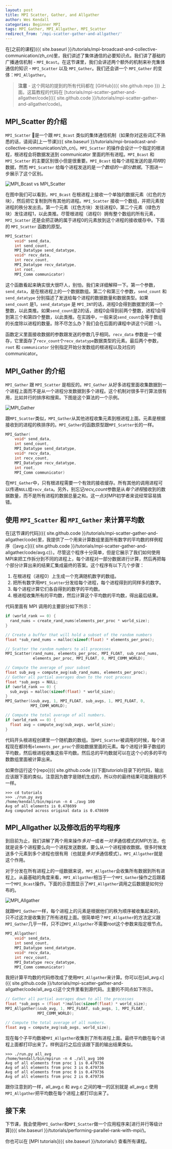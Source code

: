 ```yaml
---
layout: post
title: MPI Scatter, Gather, and Allgather
author: Wes Kendall
categories: Beginner MPI
tags: MPI_Gather, MPI_Allgather, MPI_Scatter
redirect_from: '/mpi-scatter-gather-and-allgather/'
---
```

在[之前的课程]({{ site.baseurl }}/tutorials/mpi-broadcast-and-collective-communication/zh_cn)里，我们讲述了集体通信的必要知识点。我们讲了基础的广播通信机制 - `MPI_Bcast`。在这节课里，我们会讲述两个额外的机制来补充集体通信的知识 - `MPI_Scatter` 以及 `MPI_Gather`。我们还会讲一个 `MPI_Gather` 的变体：`MPI_Allgather`。

> **注意** - 这个网站的提到的所有代码都在 [GitHub]({{ site.github.repo }}) 上面。这篇教程的代码在 [tutorials/mpi-scatter-gather-and-allgather/code]({{ site.github.code }}/tutorials/mpi-scatter-gather-and-allgather/code)。

## MPI_Scatter 的介绍
`MPI_Scatter` 是一个跟 `MPI_Bcast` 类似的集体通信机制（如果你对这些词汇不熟悉的话，请阅读[上一节课]({{ site.baseurl }}/tutorials/mpi-broadcast-and-collective-communication/zh_cn)。`MPI_Scatter` 的操作会设计一个指定的根进程，根进程会将数据发送到 communicator 里面的所有进程。`MPI_Bcast` 和 `MPI_Scatter` 的主要区别很小但是很重要。`MPI_Bcast` 给每个进程发送的是*同样*的数据，然而 `MPI_Scatter` 给每个进程发送的是*一个数组的一部分数据*。下图进一步展示了这个区别。

![MPI_Bcast vs MPI_Scatter](../broadcastvsscatter.png)

在图中我们可以看到，`MPI_Bcast` 在根进程上接收一个单独的数据元素（红色的方块），然后把它复制到所有其他的进程。`MPI_Scatter` 接收一个数组，并把元素按进程的秩分发出去。第一个元素（红色方块）发往进程0，第二个元素（绿色方块）发往进程1，以此类推。尽管根进程（进程0）拥有整个数组的所有元素，`MPI_Scatter` 还是会把正确的属于进程0的元素放到这个进程的接收缓存中。下面的 `MPI_Scatter` 函数的原型。

```cpp
MPI_Scatter(
    void* send_data,
    int send_count,
    MPI_Datatype send_datatype,
    void* recv_data,
    int recv_count,
    MPI_Datatype recv_datatype,
    int root,
    MPI_Comm communicator)
```

这个函数看起来确实很大很吓人，别怕，我们来详细解释一下。第一个参数，`send_data`，是在根进程上的一个数据数组。第二个和第三个参数，`send_count` 和 `send_datatype` 分别描述了发送给每个进程的数据数量和数据类型。如果 `send_count` 是1，`send_datatype` 是 `MPI_INT`的话，进程0会得到数据里的第一个整数，以此类推。如果`send_count`是2的话，进程0会得到前两个整数，进程1会得到第三个和第四个整数，以此类推。在实践中，一般来说`send_count`会等于数组的长度除以进程的数量。除不尽怎么办？我们会在后面的课程中讲这个问题 :-)。

函数定义里面接收数据的参数跟发送的参数几乎相同。`recv_data` 参数是一个缓存，它里面存了`recv_count`个`recv_datatype`数据类型的元素。最后两个参数，`root` 和 `communicator` 分别指定开始分发数组的根进程以及对应的communicator。

## MPI_Gather 的介绍
`MPI_Gather` 跟 `MPI_Scatter` 是相反的。`MPI_Gather` 从好多进程里面收集数据到一个进程上面而不是从一个进程分发数据到多个进程。这个机制对很多平行算法很有用，比如并行的排序和搜索。下图是这个算法的一个示例。

![MPI_Gather](../gather.png)

跟`MPI_Scatter`类似，`MPI_Gather`从其他进程收集元素到根进程上面。元素是根据接收到的进程的秩排序的。`MPI_Gather`的函数原型跟`MPI_Scatter`长的一样。

```cpp
MPI_Gather(
    void* send_data,
    int send_count,
    MPI_Datatype send_datatype,
    void* recv_data,
    int recv_count,
    MPI_Datatype recv_datatype,
    int root,
    MPI_Comm communicator)
```

在`MPI_Gather`中，只有根进程需要一个有效的接收缓存。所有其他的调用进程可以传递`NULL`给`recv_data`。另外，别忘记*recv_count*参数是从*每个进程*接收到的数据数量，而不是所有进程的数据总量之和。这一点对MPI初学者来说经常容易搞错。


## 使用 `MPI_Scatter` 和 `MPI_Gather` 来计算平均数
在[这节课的代码]({{ site.github.code }}/tutorials/mpi-scatter-gather-and-allgather/code)里，我提供了一个用来计算数组里面所有数字的平均数的样例程序（[avg.c]({{ site.github.code }}/tutorials/mpi-scatter-gather-and-allgather/code/avg.c)）。尽管这个程序十分简单，但是它展示了我们如何使用MPI来把工作拆分到不同的进程上，每个进程对一部分数据进行计算，然后再把每个部分计算出来的结果汇集成最终的答案。这个程序有以下几个步骤：
1. 在根进程（进程0）上生成一个充满随机数字的数组。
2. 把所有数字用`MPI_Scatter`分发给每个进程，每个进程得到的同样多的数字。
3. 每个进程计算它们各自得到的数字的平均数。
4. 根进程收集所有的平均数，然后计算这个平均数的平均数，得出最后结果。

代码里面有 MPI 调用的主要部分如下所示：

```cpp
if (world_rank == 0) {
  rand_nums = create_rand_nums(elements_per_proc * world_size);
}

// Create a buffer that will hold a subset of the random numbers
float *sub_rand_nums = malloc(sizeof(float) * elements_per_proc);

// Scatter the random numbers to all processes
MPI_Scatter(rand_nums, elements_per_proc, MPI_FLOAT, sub_rand_nums,
            elements_per_proc, MPI_FLOAT, 0, MPI_COMM_WORLD);

// Compute the average of your subset
float sub_avg = compute_avg(sub_rand_nums, elements_per_proc);
// Gather all partial averages down to the root process
float *sub_avgs = NULL;
if (world_rank == 0) {
  sub_avgs = malloc(sizeof(float) * world_size);
}
MPI_Gather(&sub_avg, 1, MPI_FLOAT, sub_avgs, 1, MPI_FLOAT, 0,
           MPI_COMM_WORLD);

// Compute the total average of all numbers.
if (world_rank == 0) {
  float avg = compute_avg(sub_avgs, world_size);
}
```

代码开头根进程创建里一个随机数的数组。当`MPI_Scatter`被调用的时候，每个进程现在都持有`elements_per_proc`个原始数据里面的元素。每个进程计算子数组的平均数，然后根进程收集这些平均数。然后总的平均数就可以在这个小的多的平均数数组里面被计算出来。

如果你运行这个[repo]({{ site.github.code }})下面*tutorials*目录下的代码，输出应该跟下面的类似。注意因为数字是随机生成的，所以你的最终结果可能跟我的不一样。


```
>>> cd tutorials
>>> ./run.py avg
/home/kendall/bin/mpirun -n 4 ./avg 100
Avg of all elements is 0.478699
Avg computed across original data is 0.478699
```

## MPI_Allgather 以及修改后的平均程序
到目前为止，我们讲解了两个用来操作*多对一*或者*一对多*通信模式的MPI方法，也就是说多个进程要么向一个进程发送数据，要么从一个进程接收数据。很多时候发送多个元素到多个进程也很有用（也就是*多对多*通信模式）。`MPI_Allgather`就是这个作用。

对于分发在所有进程上的一组数据来说，`MPI_Allgather`会收集所有数据到所有进程上。从最基础的角度来看，`MPI_Allgather`相当于一个`MPI_Gather`操作之后跟着一个`MPI_Bcast`操作。下面的示意图显示了`MPI_Allgather`调用之后数据是如何分布的。

![MPI_Allgather](../allgather.png)

就跟`MPI_Gather`一样，每个进程上的元素是根据他们的秩为顺序被收集起来的，只不过这次是收集到了所有进程上面。很简单吧？`MPI_Allgather`的方法定义跟`MPI_Gather`几乎一样，只不过`MPI_Allgather`不需要root这个参数来指定根节点。

```cpp
MPI_Allgather(
    void* send_data,
    int send_count,
    MPI_Datatype send_datatype,
    void* recv_data,
    int recv_count,
    MPI_Datatype recv_datatype,
    MPI_Comm communicator)
```

我把计算平均数的代码修改成了使用`MPI_Allgather`来计算。你可以在[all_avg.c]({{ site.github.code }}/tutorials/mpi-scatter-gather-and-allgather/code/all_avg.c)这个文件里看到源代码。主要的不同点如下所示。

```cpp
// Gather all partial averages down to all the processes
float *sub_avgs = (float *)malloc(sizeof(float) * world_size);
MPI_Allgather(&sub_avg, 1, MPI_FLOAT, sub_avgs, 1, MPI_FLOAT,
              MPI_COMM_WORLD);

// Compute the total average of all numbers.
float avg = compute_avg(sub_avgs, world_size);
```

现在每个子平均数被`MPI_Allgather`收集到了所有进程上面。最终平均数在每个进程上面都打印出来了。样例运行之后应该跟下面的输出结果类似。


```
>>> ./run.py all_avg
/home/kendall/bin/mpirun -n 4 ./all_avg 100
Avg of all elements from proc 1 is 0.479736
Avg of all elements from proc 3 is 0.479736
Avg of all elements from proc 0 is 0.479736
Avg of all elements from proc 2 is 0.479736
```

跟你注意到的一样，all_avg.c 和 avg.c 之间的唯一的区别就是 all_avg.c 使用`MPI_Allgather`把平均数在每个进程上都打印出来了。

## 接下来
下节课，我会使用`MPI_Gather`和`MPI_Scatter`做一个应用程序来[进行并行等级计算]({{ site.baseurl }}/tutorials/performing-parallel-rank-with-mpi/)。

你也可以在 [MPI tutorials]({{ site.baseurl }}/tutorials/) 查看所有课程。
